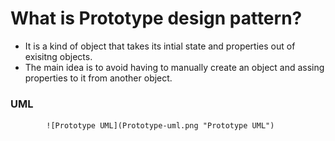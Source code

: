 # What is Prototype design pattern?
- It is a kind of object that takes its intial state and properties out of exisitng objects.
- The main idea is to avoid having to manually create an object and assing properties to it from another object.

### UML

			![Prototype UML](Prototype-uml.png "Prototype UML")
